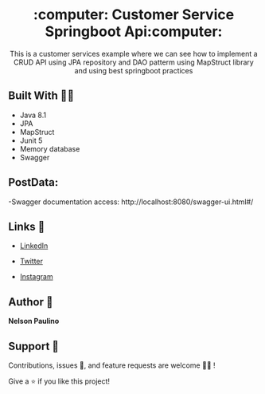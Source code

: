 <h1 align="center">:computer: Customer Service Springboot Api:computer:</h1> 

<p align="center">This is a customer services example where we can see how to implement a CRUD API using JPA repository and DAO patterm  using MapStruct library and using best springboot practices </p>

## Built With :technologist:

- Java 8.1
- JPA
- MapStruct
- Junit 5
- Memory database
- Swagger

## PostData:

-Swagger documentation access: http://localhost:8080/swagger-ui.html#/ 

 ## Links :link:
- [LinkedIn](https://www.linkedin.com/in/nelson-paulino/ "LinkedIn")

- [Twitter](https://twitter.com/ruddythedd "Twitter")

- [Instagram](https://www.instagram.com/nelson.ruddy/ "Instagram")

## Author :adult:

**Nelson Paulino**

##  Support 🤝

Contributions, issues :bug:, and feature requests are welcome :mechanic: !

Give a ⭐️ if you like this project!





 
 
 
